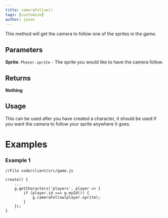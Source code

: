 ```yaml
---
title: cameraFollow()
tags: [customize]
author: jason
---
```

This method will get the camera to follow one of the sprites in the game.
## Parameters
**Sprite**: `Phaser.sprite` - The sprite you would like to have the camera follow.
## Returns
**Nothing**
## Usage
This can be used after you have created a character, it should be used if you want the camera to follow your sprite anywhere it goes.
# Examples
### Example 1
```
//File code/client/src/game.js
​
create() {
	...
	g.getCharacters('players', player => {
		if (player.id === g.myId()) {
			g.cameraFollow(player.sprite);
		}
	});
}
```
